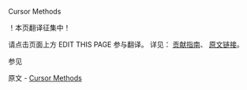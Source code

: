  Cursor Methods

 ！本页翻译征集中！

请点击页面上方 EDIT THIS PAGE 参与翻译。
详见：
[贡献指南]( https://github.com/JinMuInfo/MongoDB-Manual-zh/blob/master/CONTRIBUTING.md )、
[原文链接](  https://docs.mongodb.com/manual/reference/method/js-cursor/  )。

 参见

原文 - [Cursor Methods]( https://docs.mongodb.com/manual/reference/method/js-cursor/ )

